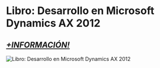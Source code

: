 # Libro: Desarrollo en Microsoft Dynamics AX 2012

## [*+INFORMACIÓN!*](http://www.jaestevan.com/libro)

![Libro: Desarrollo en Microsoft Dynamics AX 2012](../../wiki/images/libro-desarrollo-dynamics-ax-2012-jaestevan-gde.jpg?raw=true "Libro: Desarrollo en Microsoft Dynamics AX 2012")
